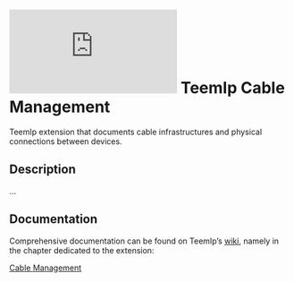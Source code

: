 # ![](https://wiki.teemip.net/lib/exe/fetch.php?media=extensions:icons8-wired-network.png "") TeemIp Cable Management

TeemIp extension that documents cable infrastructures and physical connections between devices.

## Description

...

## Documentation

Comprehensive documentation can be found on TeemIp’s [wiki][1], namely in the chapter dedicated to the extension:

[Cable Management][2]

[1]: https://wiki.teemip.net

[2]: https://wiki.teemip.net/doku.php?id=extensions:teemip-cable-mgmt

